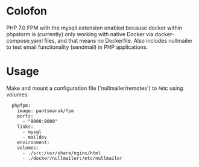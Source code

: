 Colofon
=======

PHP 7.0 FPM with the mysqli extension enabled because docker within phpstorm is (currently) only working with native Docker via docker-compose.yaml files, and that means no Dockerfile. Also includes nullmailer to test email functionality (sendmail) in PHP applications. 

Usage
=====
Make and mount a configuration file ('nullmailer/remotes') to /etc using volumes:

```
  phpfpm:
    image: pantsmanuk/fpm
    ports:
      - "9000:9000"
    links:
      - mysql
      - maildev
    environment:
    volumes:
      - ./src:/usr/share/nginx/html
      - ./docker/nullmailer:/etc/nullmailer
```
